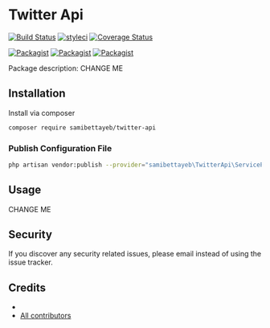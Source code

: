 # Twitter Api

[![Build Status](https://travis-ci.org/samibettayeb/twitter-api.svg?branch=master)](https://travis-ci.org/samibettayeb/twitter-api)
[![styleci](https://styleci.io/repos/CHANGEME/shield)](https://styleci.io/repos/CHANGEME)
[![Coverage Status](https://coveralls.io/repos/github/samibettayeb/twitter-api/badge.svg?branch=master)](https://coveralls.io/github/samibettayeb/twitter-api?branch=master)

[![Packagist](https://img.shields.io/packagist/v/samibettayeb/twitter-api.svg)](https://packagist.org/packages/samibettayeb/twitter-api)
[![Packagist](https://poser.pugx.org/samibettayeb/twitter-api/d/total.svg)](https://packagist.org/packages/samibettayeb/twitter-api)
[![Packagist](https://img.shields.io/packagist/l/samibettayeb/twitter-api.svg)](https://packagist.org/packages/samibettayeb/twitter-api)

Package description: CHANGE ME

## Installation

Install via composer
```bash
composer require samibettayeb/twitter-api
```

### Publish Configuration File

```bash
php artisan vendor:publish --provider="samibettayeb\TwitterApi\ServiceProvider" --tag="config"
```

## Usage

CHANGE ME

## Security

If you discover any security related issues, please email
instead of using the issue tracker.

## Credits

- [](https://github.com/samibettayeb/twitter-api)
- [All contributors](https://github.com/samibettayeb/twitter-api/graphs/contributors)
